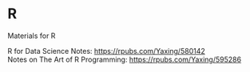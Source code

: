 # R
Materials for R

R for Data Science Notes: https://rpubs.com/Yaxing/580142        
Notes on The Art of R Programming: https://rpubs.com/Yaxing/595286
